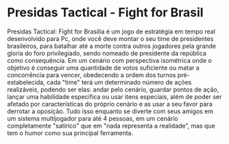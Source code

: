 # Presidas Tactical - Fight for Brasil


Presidas Tactical: Fight for Brasília é um jogo de estratégia em tempo real desenvolvido para Pc, onde você deve montar o seu time de presidentes brasileiros, para batalhar até a morte contra outros jogadores pela grande gloria do foro privilegiado, sendo nomeado de presidente da república como consequência. Em um cenário com perspectiva isométrica onde o objetivo é conseguir uma quantidade de votos suficiente ou matar a concorrência para vencer, obedecendo a ordem dos turnos pré-estabelecida, cada "time" terá um determinado número de ações realizáveis, podendo ser elas: andar pelo cenário, guardar pontos de ação, lançar uma habilidade especifica ou usar itens especiais, além de poder ser afetado por características do próprio cenário e as usar a seu favor para derrotar a oposição. Tudo isso enquanto se diverte com seus amigos em um sistema multijogador para até 4 pessoas, em um cenário completamente "satírico" que em "nada representa a realidade”, mas que tem o humor como sua principal ferramenta.
